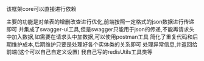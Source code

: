 该框架core可以直接进行依赖

主要的功能是对单表的增删改查进行优化,前端按照一定格式的json数据进行传递即可
并集成了swagger-ui工具,但是swagger只能用于json的传递,不能再请求头中加入数据,如需要在请求头中加数据,可以使用postman工具
简化了重复代码和后期维护成本,后期维护只要是处理好各个实体类的关系即可
处理异常信息,并返回给前端(这个可以自己自定义设置)
我自己写的redisUtils工具类等